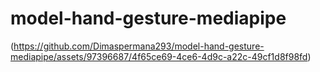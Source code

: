 # model-hand-gesture-mediapipe
(https://github.com/Dimaspermana293/model-hand-gesture-mediapipe/assets/97396687/4f65ce69-4ce6-4d9c-a22c-49cf1d8f98fd)
